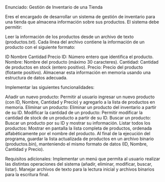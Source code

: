 Enunciado: Gestión de Inventario de una Tienda

Eres el encargado de desarrollar un sistema de gestión de inventario para una tienda que almacena información sobre sus productos. El sistema debe permitir:

Leer la información de los productos desde un archivo de texto (productos.txt). Cada línea del archivo contiene la información de un producto con el siguiente formato:

ID Nombre Cantidad Precio
ID: Número entero que identifica el producto.
Nombre: Nombre del producto (máximo 30 caracteres).
Cantidad: Cantidad de productos en stock (entero positivo).
Precio: Precio del producto (flotante positivo).
Almacenar esta información en memoria usando una estructura de datos adecuada.

Implementar las siguientes funcionalidades:

Añadir un nuevo producto: Permitir al usuario ingresar un nuevo producto (con ID, Nombre, Cantidad y Precio) y agregarlo a la lista de productos en memoria.
Eliminar un producto: Eliminar un producto del inventario a partir de su ID.
Modificar la cantidad de un producto: Permitir modificar la cantidad de stock de un producto a partir de su ID.
Buscar un producto: Buscar un producto por su ID y mostrar su información.
Listar todos los productos: Mostrar en pantalla la lista completa de productos, ordenada alfabéticamente por el nombre del producto.
Al final de la ejecución del programa, guardar la lista actualizada de productos en un archivo binario (productos.bin), manteniendo el mismo formato de datos (ID, Nombre, Cantidad y Precio).

Requisitos adicionales:
Implementar un menú que permita al usuario realizar las distintas operaciones del sistema (añadir, eliminar, modificar, buscar, listar).
Manejar archivos de texto para la lectura inicial y archivos binarios para la escritura final.